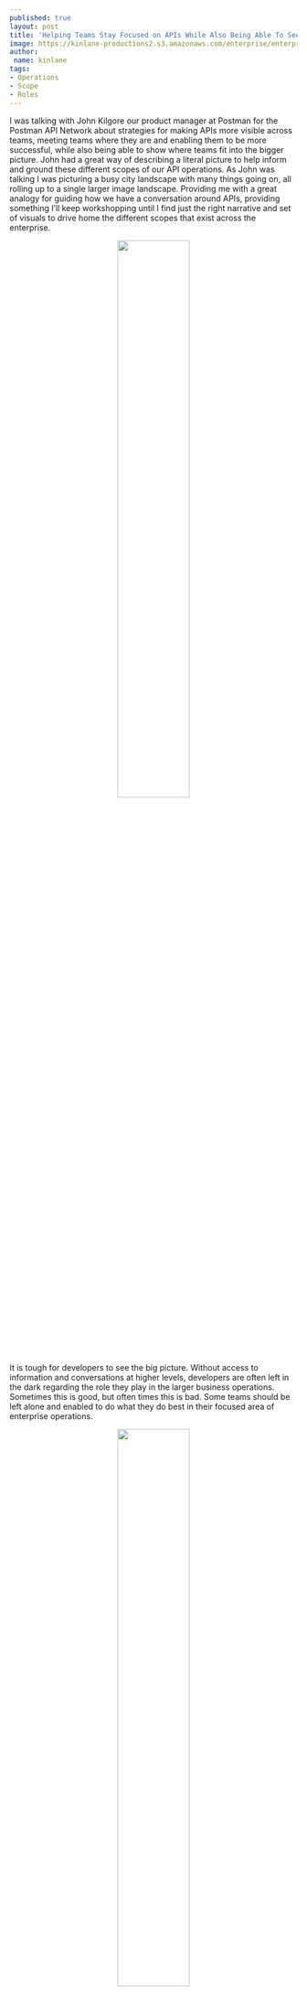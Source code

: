 ```yaml
---
published: true
layout: post
title: 'Helping Teams Stay Focused on APIs While Also Being Able To See the Whole Enterprise'
image: https://kinlane-productions2.s3.amazonaws.com/enterprise/enterprise-white-1.jpg
author:
 name: kinlane
tags:
- Operations
- Scope
- Roles
---
```

I was talking with John Kilgore our product manager at Postman for the Postman API Network about strategies for making APIs more visible across teams, meeting teams where they are and enabling them to be more successful, while also being able to show where teams fit into the bigger picture. John had a great way of describing a literal picture to help inform and ground these different scopes of our API operations. As John was talking I was picturing a busy city landscape with many things going on, all rolling up to a single larger image landscape. Providing me with a great analogy for guiding how we have a conversation around APIs, providing something I’ll keep workshopping until I find just the right narrative and set of visuals to drive home the different scopes that exist across the enterprise. 

<center><img src="https://kinlane-productions2.s3.amazonaws.com/enterprise/enterprise-white-1-copper-point.png" width="50%" /></center>

It is tough for developers to see the big picture. Without access to information and conversations at higher levels, developers are often left in the dark regarding the role they play in the larger business operations. Sometimes this is good, but often times this is bad. Some teams should be left alone and enabled to do what they do best in their focused area of enterprise operations.

<center><img src="https://kinlane-productions2.s3.amazonaws.com/enterprise/enterprise-white-1-1701.jpg" width="50%" /></center>

You really want teams staying focused on their contribution to the bigger landscape. You don’t want to overload your teams with too much knowledge about the wider landscape they operate, but you also don’t want to unnecessarily silo off teams from opportunities to learn from other teams. Ultimately it is all about finding balance in how you paint the bigger picture, and share it across steams.

<center><img src="https://kinlane-productions2.s3.amazonaws.com/enterprise/enterprise-white-1-lights-engine.jpg" width="50%" /></center>

For me, this discussion around the scope of our API operations is much more than just defining each individual teams role in the overall enterprise landscape, but also helping me define the bigger picture. Each pixel makes up part of the image, and the resolution or lack of resolution for each pixel which change what the overall enterprise will look like when you zoom out.

<center><img src="https://kinlane-productions2.s3.amazonaws.com/enterprise/enterprise-white-1.jpg" width="90%" /></center>

I really like this analogy. It allows me to use a mix of words and images to help zoom in and zoom out across API operations. This really is my greatest challenge today. I regularly get vertigo when it comes to switching between conversations I am having throughout the day. I regularly screw up presentations because I am pitching at the wrong level to the wrong audience. You tend to get blank stares from folks who are completely unaware that they exist on the enterprise moving through time and space, and you end up with frustrated business and technical leadership when you get into the finer points quantum mechanics around the engineering or the complexities of painting 1701 on the side of the enterprise in outer space.

I am going to make a handy guide for this analogy that I can hang on the wall to help orient me daily. Then I’ll keep workshopping different sets of images and narratives here until I find the right combination. I feel like the scope element of our API conversations is contribution to the greatest friction across our operations when it comes to finding forward momentum. We just don’t have a well defined framework to discuss scope. We also don’t have any way for teams to explore this scope in a self-service way. Which brings me back to the Postman API Network, and the role it plays in helping teams stay focused on the moving parts for each area of operation, while also being able to explore and zoom out to see across teams and across operations. This is why networks will go well beyond the concept of a portal when it comes to the impact it has on the enterprise.